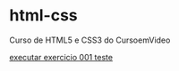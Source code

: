 # html-css

 Curso de HTML5 e CSS3 do CursoemVideo

 <a href="C:\Users\TAWAN\Documents\estudos"> executar exercicio 001
teste </a>
